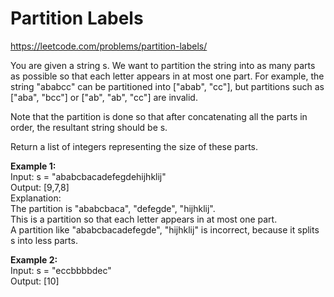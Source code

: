 # Partition Labels
https://leetcode.com/problems/partition-labels/

You are given a string s. We want to partition the string into as many parts as possible so that each letter appears in at most one part. For example, the string "ababcc" can be partitioned into ["abab", "cc"], but partitions such as ["aba", "bcc"] or ["ab", "ab", "cc"] are invalid.

Note that the partition is done so that after concatenating all the parts in order, the resultant string should be s.

Return a list of integers representing the size of these parts.

<b>Example 1:</b>\
Input: s = "ababcbacadefegdehijhklij"\
Output: [9,7,8]\
Explanation:\
The partition is "ababcbaca", "defegde", "hijhklij".\
This is a partition so that each letter appears in at most one part.\
A partition like "ababcbacadefegde", "hijhklij" is incorrect, because it splits s into less parts.

<b>Example 2:</b>\
Input: s = "eccbbbbdec"\
Output: [10]